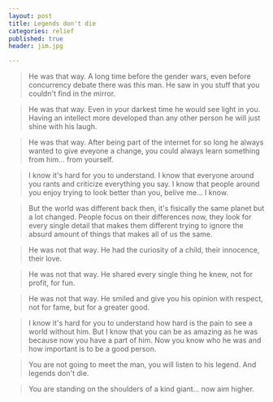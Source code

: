 ```yaml
---
layout: post
title: Legends don't die
categories: relief
published: true
header: jim.jpg

---
```


> He was that way. A long time before the gender wars, even before concurrency
> debate there was this man. He saw in you stuff that you couldn't find in the
> mirror.

> He was that way. Even in your darkest time he would see light in you. Having
> an intellect more developed than any other person he will just shine with his
> laugh.

> He was that way. After being part of the internet for so long he always wanted
> to give eveyone a change, you could always learn something from him... from
> yourself.

> I know it's hard for you to understand. I know that everyone around you rants
> and criticize everything you say. I know that people around you enjoy trying
> to look better than you, belive me... I know.

> But the world was different back then, it's fisically the same planet but a
> lot changed. People focus on their differences now, they look for every single
> detail that makes them different trying to ignore the absurd amount of things
> that makes all of us the same.

> He was not that way. He had the curiosity of a child, their innocence, their
> love.

> He was not that way. He shared every single thing he knew, not for profit, for
> fun.

> He was not that way. He smiled and give you his opinion with respect, not for
> fame, but for a greater good.

> I know it's hard for you to understand how hard is the pain to see a world
> without him. But I know that you can be as amazing as he was because now you
> have a part of him. Now you know who he was and how important is to be a good
> person.

> You are not going to meet the man, you will listen to his legend. And legends
> don't die.

> You are standing on the shoulders of a kind giant... now aim higher.
